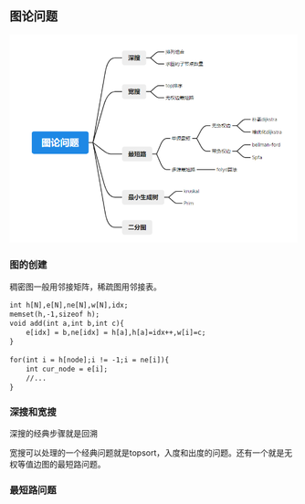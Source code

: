 ## 图论问题


![1](./1.png)

### 图的创建

稠密图一般用邻接矩阵，稀疏图用邻接表。

```
int h[N],e[N],ne[N],w[N],idx;
memset(h,-1,sizeof h);
void add(int a,int b,int c){
	e[idx] = b,ne[idx] = h[a],h[a]=idx++,w[i]=c;
}

for(int i = h[node];i != -1;i = ne[i]){
	int cur_node = e[i];
	//...
}
```

### 深搜和宽搜

深搜的经典步骤就是回溯

宽搜可以处理的一个经典问题就是topsort，入度和出度的问题。还有一个就是无权等值边图的最短路问题。

### 最短路问题



